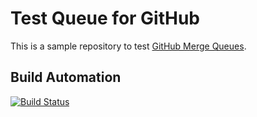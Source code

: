 # Test Queue for GitHub

This is a sample repository to test [GitHub Merge Queues](https://docs.github.com/en/repositories/configuring-branches-and-merges-in-your-repository/configuring-pull-request-merges/managing-a-merge-queue).

## Build Automation

[![Build Status](https://github.com/joamag/test-queue-github/workflows/Main%20Workflow/badge.svg)](https://github.com/joamag/test-queue-github/actions)
